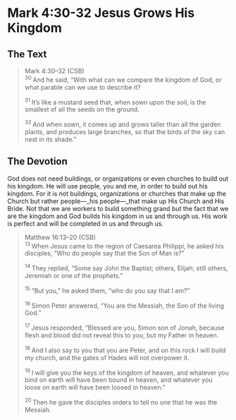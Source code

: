 # Mark 4:30-32 Jesus Grows His Kingdom

## The Text

>Mark 4:30–32 (CSB)  
><sup> 30 </sup> And he said, “With what can we compare the kingdom of God, or what parable can we use to describe it? 
>
><sup> 31 </sup> It’s like a mustard seed that, when sown upon the soil, is the smallest of all the seeds on the ground. 
>
><sup> 32 </sup> And when sown, it comes up and grows taller than all the garden plants, and produces large branches, so that the birds of the sky can nest in its shade.”

## The Devotion

God does not need buildings, or organizations or even churches to build out his kingdom. He will use people, you and me, in order to build out his kingdom. For it is not buildings, organizations or churches that make up the Church but rather people—_his people—_that make up His Church and His Bride. Not that we are workers to build something grand but the fact that we are the kingdom and God builds his kingdom in us and through us. His work is perfect and will be completed in us and through us.

>Matthew 16:13–20 (CSB)  
><sup> 13 </sup> When Jesus came to the region of Caesarea Philippi, he asked his disciples, “Who do people say that the Son of Man is?” 
>
><sup> 14 </sup> They replied, “Some say John the Baptist; others, Elijah; still others, Jeremiah or one of the prophets.” 
>
><sup> 15 </sup> “But you,” he asked them, “who do you say that I am?” 
>
><sup> 16 </sup> Simon Peter answered, “You are the Messiah, the Son of the living God.” 
>
><sup> 17 </sup> Jesus responded, “Blessed are you, Simon son of Jonah, because flesh and blood did not reveal this to you, but my Father in heaven. 
>
><sup> 18 </sup> And I also say to you that you are Peter, and on this rock I will build my church, and the gates of Hades will not overpower it. 
>
><sup> 19 </sup> I will give you the keys of the kingdom of heaven, and whatever you bind on earth will have been bound in heaven, and whatever you loose on earth will have been loosed in heaven.” 
>
><sup> 20 </sup> Then he gave the disciples orders to tell no one that he was the Messiah.

